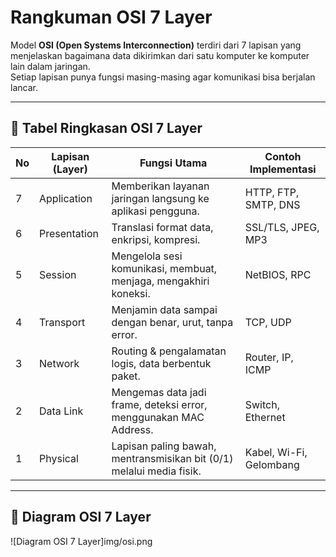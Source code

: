 # Rangkuman OSI 7 Layer

Model **OSI (Open Systems Interconnection)** terdiri dari 7 lapisan yang menjelaskan bagaimana data dikirimkan dari satu komputer ke komputer lain dalam jaringan.  
Setiap lapisan punya fungsi masing-masing agar komunikasi bisa berjalan lancar.

---

## 📌 Tabel Ringkasan OSI 7 Layer

| No | Lapisan (Layer)   | Fungsi Utama                                                                 | Contoh Implementasi         |
|----|------------------|------------------------------------------------------------------------------|-----------------------------|
| 7  | Application      | Memberikan layanan jaringan langsung ke aplikasi pengguna.                   | HTTP, FTP, SMTP, DNS        |
| 6  | Presentation     | Translasi format data, enkripsi, kompresi.                                   | SSL/TLS, JPEG, MP3          |
| 5  | Session          | Mengelola sesi komunikasi, membuat, menjaga, mengakhiri koneksi.             | NetBIOS, RPC                |
| 4  | Transport        | Menjamin data sampai dengan benar, urut, tanpa error.                        | TCP, UDP                    |
| 3  | Network          | Routing & pengalamatan logis, data berbentuk paket.                          | Router, IP, ICMP            |
| 2  | Data Link        | Mengemas data jadi frame, deteksi error, menggunakan MAC Address.             | Switch, Ethernet            |
| 1  | Physical         | Lapisan paling bawah, mentransmisikan bit (0/1) melalui media fisik.         | Kabel, Wi-Fi, Gelombang     |

---

## 📌 Diagram OSI 7 Layer

![Diagram OSI 7 Layer]img/osi.png
